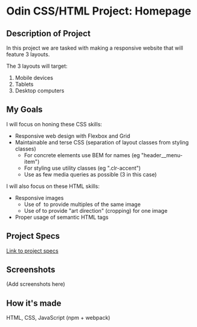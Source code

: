 # Odin CSS/HTML Project: Homepage

## Description of Project

In this project we are tasked with making a responsive website that will feature 3 layouts.

The 3 layouts will target: 

1. Mobile devices
2. Tablets
3. Desktop computers

## My Goals

I will focus on honing these CSS skills:

* Responsive web design with Flexbox and Grid
* Maintainable and terse CSS (separation of layout classes from styling classes)
  * For concrete elements use BEM for names (eg "header__menu-item")
  * For styling use utility classes (eg ".clr-accent")
  * Use as few media queries as possible (3 in this case)

I will also focus on these HTML skills:

* Responsive images
  * Use of <img srcset> to provide multiples of the same image
  * Use of <picture> to provide "art direction" (cropping) for one image
* Proper usage of semantic HTML tags

## Project Specs

[Link to project specs](https://www.theodinproject.com/lessons/advanced-html-and-css-homepage)

## Screenshots

(Add screenshots here)

## How it's made

HTML, CSS, JavaScript (npm + webpack)